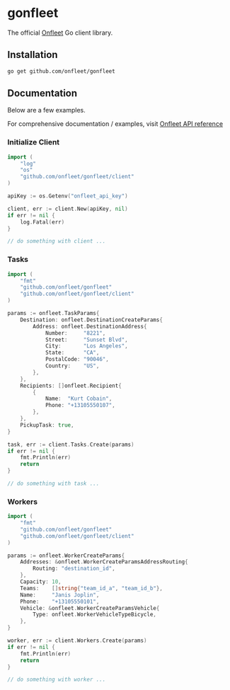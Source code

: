 # gonfleet

The official [Onfleet](https://onfleet.com/) Go client library.

## Installation

```bash
go get github.com/onfleet/gonfleet
```

## Documentation

Below are a few examples.

For comprehensive documentation / examples, visit [Onfleet API reference](https://docs.onfleet.com/)

### Initialize Client

```go
import (
    "log"
    "os"
    "github.com/onfleet/gonfleet/client"
)

apiKey := os.Getenv("onfleet_api_key")

client, err := client.New(apiKey, nil)
if err != nil {
    log.Fatal(err)
}

// do something with client ...
```

### Tasks

```go
import (
    "fmt"
    "github.com/onfleet/gonfleet"
    "github.com/onfleet/gonfleet/client"
)

params := onfleet.TaskParams{
    Destination: onfleet.DestinationCreateParams{
        Address: onfleet.DestinationAddress{
            Number:     "8221",
            Street:     "Sunset Blvd",
            City:       "Los Angeles",
            State:      "CA",
            PostalCode: "90046",
            Country:    "US",
        },
    },
    Recipients: []onfleet.Recipient{
        {
            Name:  "Kurt Cobain",
            Phone: "+13105550107",
        },
    },
    PickupTask: true,
}

task, err := client.Tasks.Create(params)
if err != nil {
    fmt.Println(err)
    return
}

// do something with task ...
```

### Workers

```go
import (
    "fmt"
    "github.com/onfleet/gonfleet"
    "github.com/onfleet/gonfleet/client"
)

params := onfleet.WorkerCreateParams{
    Addresses: &onfleet.WorkerCreateParamsAddressRouting{
        Routing: "destination_id",
    },
    Capacity: 10,
    Teams:    []string{"team_id_a", "team_id_b"},
    Name:     "Janis Joplin",
    Phone:    "+13105550101",
    Vehicle: &onfleet.WorkerCreateParamsVehicle{
        Type: onfleet.WorkerVehicleTypeBicycle,
    },
}

worker, err := client.Workers.Create(params)
if err != nil {
    fmt.Println(err)
    return
}

// do something with worker ...
```
